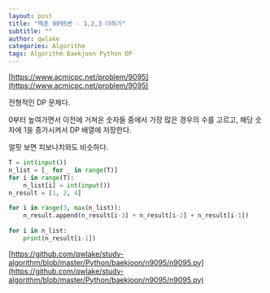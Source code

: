 ```yaml
---
layout: post
title: "백준 9095번 - 1,2,3 더하기"
subtitle: ""
author: qwlake
categories: Algorithm
tags: Algorithm Baekjoon Python DP
---
```


[https://www.acmicpc.net/problem/9095](https://www.acmicpc.net/problem/9095)

전형적인 DP 문제다.

0부터 높여가면서 이전에 거쳐온 숫자들 중에서 가장 많은 경우의 수를 고르고, 해당 숫자에 1을 증가시켜서 DP 배열에 저장한다.

얼핏 보면 피보나치와도 비슷하다.

```python
T = int(input())
n_list = [_ for _ in range(T)]
for i in range(T):
    n_list[i] = int(input())
n_result = [1, 2, 4]
 
for i in range(3, max(n_list)):
    n_result.append(n_result[i-3] + n_result[i-2] + n_result[i-1])
 
for i in n_list:
    print(n_result[i-1])
```

[https://github.com/qwlake/study-algorithm/blob/master/Python/baekjoon/n9095/n9095.py](https://github.com/qwlake/study-algorithm/blob/master/Python/baekjoon/n9095/n9095.py)